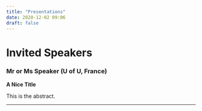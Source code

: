 ```yaml
---
title: "Presentations"
date: 2020-12-02 09:06
draft: false
---
```


# Invited Speakers

### Mr or Ms Speaker (U of U, France) 

**A Nice Title**

This is the abstract.

***

